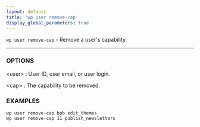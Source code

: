 ```yaml
---
layout: default
title: 'wp user remove-cap'
display_global_parameters: true
---
```


`wp user remove-cap` - Remove a user's capability.

<hr />

### OPTIONS

&lt;user&gt;
: User ID, user email, or user login.

&lt;cap&gt;
: The capability to be removed.

### EXAMPLES

    wp user remove-cap bob edit_themes
    wp user remove-cap 11 publish_newsletters



